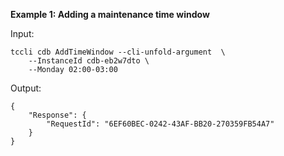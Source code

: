 **Example 1: Adding a maintenance time window**



Input: 

```
tccli cdb AddTimeWindow --cli-unfold-argument  \
    --InstanceId cdb-eb2w7dto \
    --Monday 02:00-03:00
```

Output: 
```
{
    "Response": {
        "RequestId": "6EF60BEC-0242-43AF-BB20-270359FB54A7"
    }
}
```

